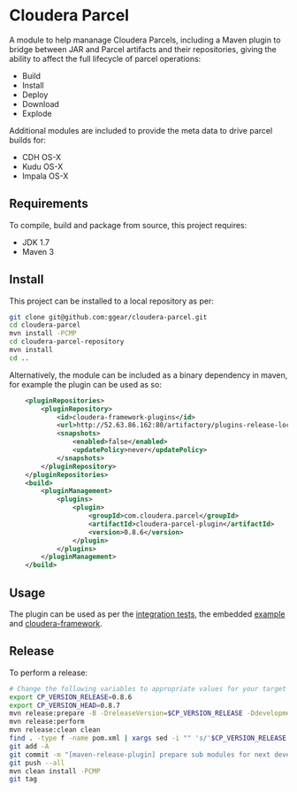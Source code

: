 # Cloudera Parcel

A module to help mananage Cloudera Parcels, including a Maven plugin to bridge between JAR and Parcel artifacts and their repositories, giving the ability to affect the full lifecycle of parcel operations:

* Build
* Install
* Deploy
* Download
* Explode

Additional modules are included to provide the meta data to drive parcel builds for:

* CDH OS-X
* Kudu OS-X
* Impala OS-X

## Requirements

To compile, build and package from source, this project requires:

* JDK 1.7
* Maven 3

## Install

This project can be installed to a local repository as per:

```bash
git clone git@github.com:ggear/cloudera-parcel.git
cd cloudera-parcel
mvn install -PCMP
cd cloudera-parcel-repository
mvn install
cd ..
```

Alternatively, the module can be included as a binary dependency in maven, for example the plugin can be used as so:

```xml
	<pluginRepositories>
		<pluginRepository>
			<id>cloudera-framework-plugins</id>
			<url>http://52.63.86.162:80/artifactory/plugins-release-local</url>
			<snapshots>
				<enabled>false</enabled>
				<updatePolicy>never</updatePolicy>
			</snapshots>
		</pluginRepository>
	</pluginRepositories>
	<build>
		<pluginManagement>
			<plugins>
				<plugin>
					<groupId>com.cloudera.parcel</groupId>
					<artifactId>cloudera-parcel-plugin</artifactId>
					<version>0.8.6</version>
				</plugin>
			</plugins>
		</pluginManagement>
	</build>
```

## Usage

The plugin can be used as per the [integration tests](https://github.com/ggear/cloudera-parcel/tree/master/cloudera-parcel-plugin/src/it), the embedded [example](https://github.com/ggear/cloudera-parcel/tree/master/cloudera-parcel-repository/cloudera-parcel-repository-sqoop-teradata) and [cloudera-framework](https://github.com/ggear/cloudera-framework).

## Release

To perform a release:

```bash
# Change the following variables to appropriate values for your target release
export CP_VERSION_RELEASE=0.8.6
export CP_VERSION_HEAD=0.8.7
mvn release:prepare -B -DreleaseVersion=$CP_VERSION_RELEASE -DdevelopmentVersion=$CP_VERSION_HEAD-SNAPSHOT
mvn release:perform
mvn release:clean clean
find . -type f -name pom.xml | xargs sed -i "" 's/'$CP_VERSION_RELEASE'-SNAPSHOT/'$CP_VERSION_HEAD'-SNAPSHOT/g';
git add -A
git commit -m "[maven-release-plugin] prepare sub modules for next development iteration"
git push --all
mvn clean install -PCMP
git tag
```
